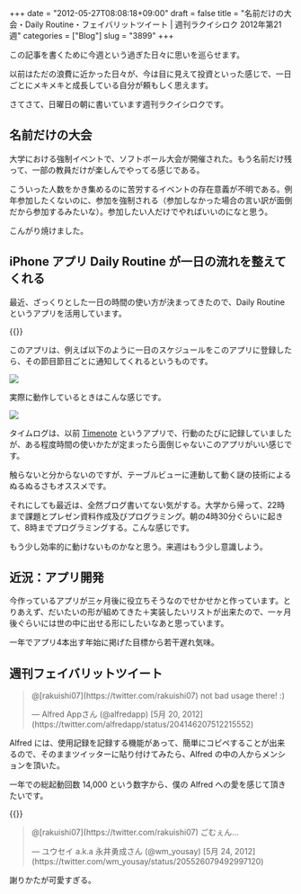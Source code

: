 +++
date = "2012-05-27T08:08:18+09:00"
draft = false
title = "名前だけの大会・Daily Routine・フェイバリットツイート | 週刊ラクイシロク 2012年第21週"
categories = ["Blog"]
slug = "3899"
+++

この記事を書くために今週という過ぎた日々に思いを巡らせます。

以前はただの浪費に近かった日々が、今は目に見えて投資といった感じで、一日ごとにメキメキと成長している自分が頼もしく思えます。

さてさて、日曜日の朝に書いています週刊ラクイシロクです。

## 名前だけの大会

大学における強制イベントで、ソフトボール大会が開催された。もう名前だけ残って、一部の教員だけが楽しんでやってる感じである。

こういった人数をかき集めるのに苦労するイベントの存在意義が不明である。例年参加したくないのに、参加を強制される（参加しなかった場合の言い訳が面倒だから参加するみたいな）。参加したい人だけでやればいいのになと思う。

こんがり焼けました。

## iPhone アプリ Daily Routine が一日の流れを整えてくれる

最近、ざっくりとした一日の時間の使い方が決まってきたので、Daily Routine というアプリを活用しています。

{{<app id="445173933" title="Daily Routine 1.4.1（￥250）" src="http://a5.mzstatic.com/us/r1000/062/Purple/v4/ce/60/93/ce6093f9-3861-67dd-39f5-8911b8f78b11/mzl.dxfwfshf.100x100-75.png">}}

このアプリは、例えば以下のように一日のスケジュールをこのアプリに登録したら、その節目節目ごとに通知してくれるというものです。

![](/images/2012/05/3899_1.png)

実際に動作しているときはこんな感じです。

![](/images/2012/05/3899_2.png)

タイムログは、以前 [Timenote](http://rakuishi.com/iphone/1886/) というアプリで、行動のたびに記録していましたが、ある程度時間の使いかたが定まったら面倒じゃないこのアプリがいい感じです。

触らないと分からないのですが、テーブルビューに連動して動く謎の技術によるぬるぬるさもオススメです。

それにしても最近は、全然ブログ書いてない気がする。大学から帰って、22時まで課題とプレゼン資料作成及びプログラミング。朝の4時30分ぐらいに起きて、8時までプログラミングする。こんな感じです。

もう少し効率的に動けないものかなと思う。来週はもう少し意識しよう。

## 近況：アプリ開発

今作っているアプリが三ヶ月後に役立ちそうなのでせかせかと作っています。とりあえず、だいたいの形が組めてきた＋実装したいリストが出来たので、一ヶ月後ぐらいには世の中に出せる形にしたいなあと思っています。

一年でアプリ4本出す年始に掲げた目標から若干遅れ気味。

## 週刊フェイバリットツイート

<blockquote class="twitter-tweet" data-in-reply-to="204127789455130624" lang="ja"><p>@[rakuishi07](https://twitter.com/rakuishi07) not bad usage there! :)</p>&mdash; Alfred Appさん (@alfredapp) [5月 20, 2012](https://twitter.com/alfredapp/status/204146207512215552)</p></blockquote>

Alfred には、使用記録を記録する機能があって、簡単にコピペすることが出来るので、そのままツイッターに貼り付けてみたら、Alfred の中の人からメンションを頂いた。

一年での総起動回数 14,000 という数字から、僕の Alfred への愛を感じて頂きたいです。

{{<app id="405843582" title="Alfred 1.2（無料）" src="http://a1.mzstatic.com/us/r1000/069/Purple/v4/b4/7b/51/b47b5118-5ba5-a359-0bc6-e71494225963/appicon.100x100-75.png">}}

<blockquote class="twitter-tweet" data-in-reply-to="205525785870733312" lang="ja"><p>@[rakuishi07](https://twitter.com/rakuishi07) ごむぇん…</p>&mdash; ユウセイ a.k.a 永井勇成さん (@wm_yousay) [5月 24, 2012](https://twitter.com/wm_yousay/status/205526079492997120)</p></blockquote>

謝りかたが可愛すぎる。
